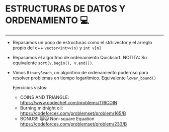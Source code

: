 # ESTRUCTURAS DE DATOS Y ORDENAMIENTO 💻

  ---

* Repasamos un poco de estructuras como el std::vector y el arreglo propio del c++ `vector<int>v(n)` y `int v[n]`
* Repasamos el algoritmo de ordenamiento Quicksort. NOTITA: Su equivalente `sort(v.begin(), v.end())`. 
* Vimos `BinarySeach`, un   algoritmo de ordenamiento poderoso para resolver problemas en tiempo logarítmico. Equivalente `lower_bound()`

  Ejercicios vistos:
  * COINS AND TRIANGLE: https://www.codechef.com/problems/TRICOIN
  * Burning midnight oil: https://codeforces.com/problemset/problem/165/B
  * BONUS!! 🙀🙀 Non-square Equation https://codeforces.com/problemset/problem/233/B
